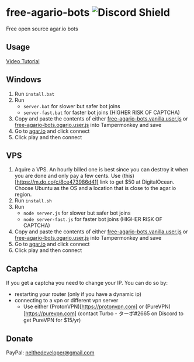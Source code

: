 # free-agario-bots ![Discord Shield](https://discordapp.com/api/guilds/601142455383097400/widget.png?style=shield)
Free open source agar.io bots

## Usage
[Video Tutorial](https://www.youtube.com/watch?v=TkihvNIpiTw)

Windows
-------
1. Run `install.bat`
2. Run 
    - `server.bat` for slower but safer bot joins
    - `server-fast.bat` for faster bot joins (HIGHER RISK OF CAPTCHA)
3. Copy and paste the contents of either [free-agario-bots.vanilla.user.js](https://raw.githubusercontent.com/TurboCheetah/free-agario-bots/master/free-agario-bots.ogario.user.js) or [free-agario-bots.ogario.user.js](https://raw.githubusercontent.com/TurboCheetah/free-agario-bots/master/free-agario-bots.vanilla.user.js) into Tampermonkey and save
4. Go to [agar.io](https://agar.io) and click connect
5. Click play and then connect

VPS
-------
1. Aquire a VPS. An hourly billed one is best since you can destroy it when you are done and only pay a few cents. Use (this)[https://m.do.co/c/8ce473986d41] link to get $50 at DigitalOcean. Choose Ubuntu as the OS and a location that is close to the agar.io region.
2. Run `install.sh`
3. Run 
    - `node server.js` for slower but safer bot joins
    - `node server-fast.js` for faster bot joins (HIGHER RISK OF CAPTCHA)
4. Copy and paste the contents of either [free-agario-bots.vanilla.user.js](https://raw.githubusercontent.com/TurboCheetah/free-agario-bots/master/free-agario-bots.ogario.user.js) or [free-agario-bots.ogario.user.js](https://raw.githubusercontent.com/TurboCheetah/free-agario-bots/master/free-agario-bots.vanilla.user.js) into Tampermonkey and save
5. Go to [agar.io](https://agar.io) and click connect
6. Click play and then connect

## Captcha
If you get a captcha you need to change your IP. You can do so by:
- restarting your router (only if you have a dynamic ip)
- connecting to a vpn or different vpn server
    - Use either (ProtonVPN)[https://protonvpn.com] or (PureVPN)[https://purevpn.com] (contact Turbo - ターボ#2665 on Discord to get PureVPN for $15/yr) 

## Donate
PayPal: nelthedeveloper@gmail.com